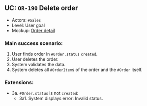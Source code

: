 ## UC: `OR-190` Delete order

- Actors: `#Sales`
- Level: User goal
- Mockup: [Order detail](#/orders/detail)

### Main success scenario:

1. User finds order in `#Order.status` `created`.
2. User deletes the order.
3. System validates the data.
4. System deletes all `#OrderItem`s of the order and the `#Order` itself.

### Extensions:

- 3a. `#Order.status` is not `created`:
    - 3a1. System displays error: Invalid status.
